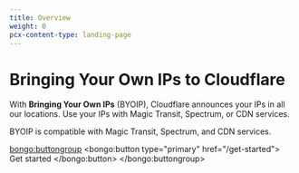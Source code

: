 ```yaml
---
title: Overview
weight: 0
pcx-content-type: landing-page
---
```


# Bringing Your Own IPs to Cloudflare

With **Bringing Your Own IPs** (BYOIP), Cloudflare announces your IPs in all our locations. Use your IPs with Magic Transit, Spectrum, or CDN services.

BYOIP is compatible with Magic Transit, Spectrum, and CDN services.

<bongo:buttongroup>
  <bongo:button type="primary" href="/get-started">
    Get started
  </bongo:button>
</bongo:buttongroup>

